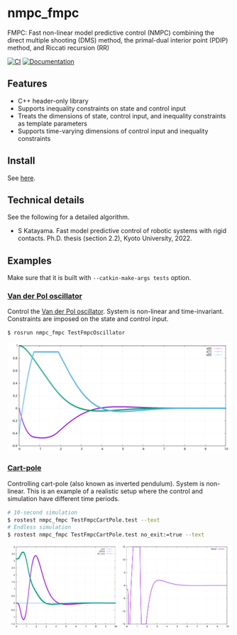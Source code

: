 # nmpc_fmpc
FMPC: Fast non-linear model predictive control (NMPC) combining the direct multiple shooting (DMS) method, the primal-dual interior point (PDIP) method, and Riccati recursion (RR)

[![CI](https://github.com/isri-aist/NMPC/actions/workflows/ci.yaml/badge.svg)](https://github.com/isri-aist/NMPC/actions/workflows/ci.yaml)
[![Documentation](https://img.shields.io/badge/doxygen-online-brightgreen?logo=read-the-docs&style=flat)](https://isri-aist.github.io/NMPC/nmpc_fmpc/index.html)

## Features
- C++ header-only library
- Supports inequality constraints on state and control input
- Treats the dimensions of state, control input, and inequality constraints as template parameters
- Supports time-varying dimensions of control input and inequality constraints

## Install
See [here](https://isri-aist.github.io/NMPC/doc/Install).

## Technical details
See the following for a detailed algorithm.
- S Katayama. Fast model predictive control of robotic systems with rigid contacts. Ph.D. thesis (section 2.2), Kyoto University, 2022.

## Examples
Make sure that it is built with `--catkin-make-args tests` option.

### [Van der Pol oscillator](tests/src/TestFmpcOscillator.cpp)
Control the [Van der Pol oscillator](https://web.casadi.org/docs/#a-simple-test-problem).
System is non-linear and time-invariant. Constraints are imposed on the state and control input.
```bash
$ rosrun nmpc_fmpc TestFmpcOscillator
```
![TestFmpcOscillator](doc/images/TestFmpcOscillator.png)


### [Cart-pole](tests/src/TestFmpcCartPole.cpp)
Controlling cart-pole (also known as inverted pendulum).
System is non-linear.
This is an example of a realistic setup where the control and simulation have different time periods.
```bash
# 10-second simulation
$ rostest nmpc_fmpc TestFmpcCartPole.test --text
# Endless simulation
$ rostest nmpc_fmpc TestFmpcCartPole.test no_exit:=true --text
```
![TestFmpcCartPole](doc/images/TestFmpcCartPole.png)
